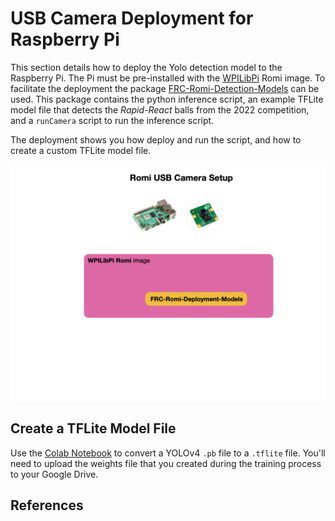 # USB Camera Deployment for Raspberry Pi
This section details how to deploy the Yolo detection model to the Raspberry Pi.  The Pi must be pre-installed with the [WPILibPi](https://github.com/wpilibsuite/WPILibPi/releases) Romi image.  To facilitate the deployment the package [FRC-Romi-Detection-Models](https://github.com/FRC-2928/FRC-Romi-Deployment-Models) can be used.  This package contains the python inference script, an example TFLite model file that detects the *Rapid-React* balls from the 2022 competition, and a `runCamera` script to run the inference script.

The deployment shows you how deploy and run the script, and how to create a custom TFLite model file.

![Machine Learning Process](../images/FRCMachineLearning/FRCMachineLearning.016.jpeg)

## Create a TFLite Model File

Use the [Colab Notebook](https://colab.research.google.com/drive/15Kv8v8JIQlj6VDDwYgwCL9pQQ2jt5BVv#scrollTo=BlNzQriZ5q9H) to convert a YOLOv4 `.pb` file to a `.tflite` file. You'll need to upload the weights file that you created during the training process to your Google Drive.  



## References